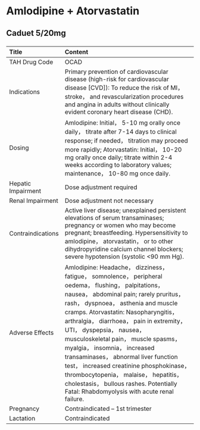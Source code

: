 # Amlodipine + Atorvastatin

## Caduet 5/20mg

##### 

| Title              | Content                                                                                                                                                                                                                                                                                                                                                                                                                                                                                                                                                                                               |
|:-------------------|:------------------------------------------------------------------------------------------------------------------------------------------------------------------------------------------------------------------------------------------------------------------------------------------------------------------------------------------------------------------------------------------------------------------------------------------------------------------------------------------------------------------------------------------------------------------------------------------------------|
| TAH Drug Code      | OCAD                                                                                                                                                                                                                                                                                                                                                                                                                                                                                                                                                                                                  |
| Indications        | Primary prevention of cardiovascular disease (high-risk for cardiovascular disease [CVD]): To reduce the risk of MI， stroke， and revascularization procedures and angina in adults without clinically evident coronary heart disease (CHD).                                                                                                                                                                                                                                                                                                                                                         |
| Dosing             | Amlodipine: Initial， 5-10 mg orally once daily， titrate after 7-14 days to clinical response; if needed， titration may proceed more rapidly; Atorvastatin: Initial， 10-20 mg orally once daily; titrate within 2-4 weeks according to laboratory values; maintenance， 10-80 mg once daily.                                                                                                                                                                                                                                                                                                       |
| Hepatic Impairment | Dose adjustment required                                                                                                                                                                                                                                                                                                                                                                                                                                                                                                                                                                              |
| Renal Impairment   | Dose adjustment not necessary                                                                                                                                                                                                                                                                                                                                                                                                                                                                                                                                                                         |
| Contraindications  | Active liver disease; unexplained persistent elevations of serum transaminases; pregnancy or women who may become pregnant; breastfeeding. Hypersensitivity to amlodipine， atorvastatin， or to other dihydropyridine calcium channel blockers; severe hypotension (systolic <90 mm Hg).                                                                                                                                                                                                                                                                                                             |
| Adverse Effects    | Amlodipine: Headache， dizziness， fatigue， somnolence， peripheral oedema， flushing， palpitations， nausea， abdominal pain; rarely pruritus， rash， dyspnoea， asthenia and muscle cramps. Atorvastatin: Nasopharyngitis， arthralgia， diarrhoea， pain in extremity， UTI， dyspepsia， nausea， musculoskeletal pain， muscle spasms， myalgia， insomnia， increased transaminases， abnormal liver function test， increased creatinine phosphokinase， thrombocytopenia， malaise， hepatitis， cholestasis， bullous rashes. Potentially Fatal: Rhabdomyolysis with acute renal failure. |
| Pregnancy          | Contraindicated – 1st trimester                                                                                                                                                                                                                                                                                                                                                                                                                                                                                                                                                                       |
| Lactation          | Contraindicated                                                                                                                                                                                                                                                                                                                                                                                                                                                                                                                                                                                       |

